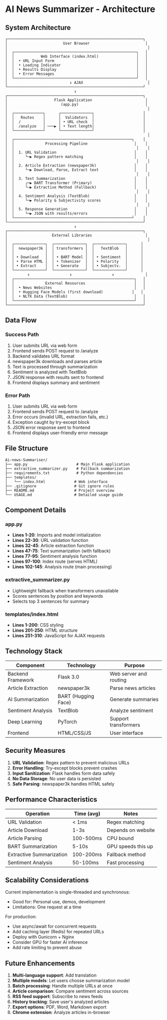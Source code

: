 # AI News Summarizer - Architecture

## System Architecture

```
┌─────────────────────────────────────────────────────────────┐
│                         User Browser                         │
│                                                               │
│  ┌───────────────────────────────────────────────────────┐   │
│  │            Web Interface (index.html)                 │   │
│  │  • URL Input Form                                     │   │
│  │  • Loading Indicator                                  │   │
│  │  • Results Display                                    │   │
│  │  • Error Messages                                     │   │
│  └───────────────────────────────────────────────────────┘   │
│                            ↕ AJAX                             │
└─────────────────────────────────────────────────────────────┘
                               ↕
┌─────────────────────────────────────────────────────────────┐
│                     Flask Application                        │
│                        (app.py)                              │
│                                                               │
│  ┌─────────────┐      ┌──────────────┐                      │
│  │   Routes    │      │  Validators  │                      │
│  │  /          │      │ • URL check  │                      │
│  │  /analyze   │ ───▶ │ • Text length│                      │
│  └─────────────┘      └──────────────┘                      │
│                                                               │
│  ┌─────────────────────────────────────────────────────┐    │
│  │              Processing Pipeline                     │    │
│  │                                                       │    │
│  │  1. URL Validation                                   │    │
│  │     └─▶ Regex pattern matching                       │    │
│  │                                                       │    │
│  │  2. Article Extraction (newspaper3k)                 │    │
│  │     └─▶ Download, Parse, Extract text                │    │
│  │                                                       │    │
│  │  3. Text Summarization                               │    │
│  │     ┌─▶ BART Transformer (Primary)                   │    │
│  │     └─▶ Extractive Method (Fallback)                 │    │
│  │                                                       │    │
│  │  4. Sentiment Analysis (TextBlob)                    │    │
│  │     └─▶ Polarity & Subjectivity scores               │    │
│  │                                                       │    │
│  │  5. Response Generation                              │    │
│  │     └─▶ JSON with results/errors                     │    │
│  └─────────────────────────────────────────────────────┘    │
└─────────────────────────────────────────────────────────────┘
                               ↕
┌─────────────────────────────────────────────────────────────┐
│                    External Libraries                        │
│                                                               │
│  ┌──────────────┐  ┌──────────────┐  ┌──────────────┐      │
│  │  newspaper3k │  │ transformers │  │   TextBlob   │      │
│  │              │  │              │  │              │      │
│  │ • Download   │  │ • BART Model │  │ • Sentiment  │      │
│  │ • Parse HTML │  │ • Tokenizer  │  │ • Polarity   │      │
│  │ • Extract    │  │ • Generate   │  │ • Subjectv.  │      │
│  └──────────────┘  └──────────────┘  └──────────────┘      │
│         ↕                  ↕                  ↕              │
│  ┌──────────────────────────────────────────────────────┐   │
│  │              External Resources                      │   │
│  │  • News Websites                                     │   │
│  │  • Hugging Face Models (first download)             │   │
│  │  • NLTK Data (TextBlob)                              │   │
│  └──────────────────────────────────────────────────────┘   │
└─────────────────────────────────────────────────────────────┘
```

## Data Flow

### Success Path
1. User submits URL via web form
2. Frontend sends POST request to /analyze
3. Backend validates URL format
4. newspaper3k downloads and parses article
5. Text is processed through summarization
6. Sentiment is analyzed with TextBlob
7. JSON response with results sent to frontend
8. Frontend displays summary and sentiment

### Error Path
1. User submits URL via web form
2. Frontend sends POST request to /analyze
3. Error occurs (invalid URL, extraction fails, etc.)
4. Exception caught by try-except block
5. JSON error response sent to frontend
6. Frontend displays user-friendly error message

## File Structure

```
Ai-news-Summariser/
├── app.py                      # Main Flask application
├── extractive_summarizer.py    # Fallback summarization
├── requirements.txt            # Python dependencies
├── templates/
│   └── index.html             # Web interface
├── .gitignore                 # Git ignore rules
├── README.md                  # Project overview
└── USAGE.md                   # Detailed usage guide
```

## Component Details

### app.py
- **Lines 1-20**: Imports and model initialization
- **Lines 22-30**: URL validation function
- **Lines 32-45**: Article extraction function
- **Lines 47-75**: Text summarization (with fallback)
- **Lines 77-95**: Sentiment analysis function
- **Lines 97-100**: Index route (serves HTML)
- **Lines 102-145**: Analysis route (main processing)

### extractive_summarizer.py
- Lightweight fallback when transformers unavailable
- Scores sentences by position and keywords
- Selects top 3 sentences for summary

### templates/index.html
- **Lines 1-200**: CSS styling
- **Lines 201-250**: HTML structure
- **Lines 251-310**: JavaScript for AJAX requests

## Technology Stack

| Component | Technology | Purpose |
|-----------|-----------|---------|
| Backend Framework | Flask 3.0 | Web server and routing |
| Article Extraction | newspaper3k | Parse news articles |
| AI Summarization | BART (Hugging Face) | Generate summaries |
| Sentiment Analysis | TextBlob | Analyze sentiment |
| Deep Learning | PyTorch | Support transformers |
| Frontend | HTML/CSS/JS | User interface |

## Security Measures

1. **URL Validation**: Regex pattern to prevent malicious URLs
2. **Error Handling**: Try-except blocks prevent crashes
3. **Input Sanitization**: Flask handles form data safely
4. **No Data Storage**: No user data is persisted
5. **Safe Parsing**: newspaper3k handles HTML safely

## Performance Characteristics

| Operation | Time (avg) | Notes |
|-----------|-----------|-------|
| URL Validation | < 1ms | Regex matching |
| Article Download | 1-3s | Depends on website |
| Article Parsing | 100-500ms | CPU bound |
| BART Summarization | 5-10s | GPU speeds this up |
| Extractive Summarization | 100-200ms | Fallback method |
| Sentiment Analysis | 50-100ms | Fast processing |

## Scalability Considerations

Current implementation is single-threaded and synchronous:
- Good for: Personal use, demos, development
- Limitations: One request at a time

For production:
- Use async/await for concurrent requests
- Add caching layer (Redis) for repeated URLs
- Deploy with Gunicorn + Nginx
- Consider GPU for faster AI inference
- Add rate limiting to prevent abuse

## Future Enhancements

1. **Multi-language support**: Add translation
2. **Multiple models**: Let users choose summarization model
3. **Batch processing**: Handle multiple URLs at once
4. **Article comparison**: Compare sentiment across sources
5. **RSS feed support**: Subscribe to news feeds
6. **History tracking**: Save user's analyzed articles
7. **Export options**: PDF, Word, Markdown export
8. **Chrome extension**: Analyze articles in-browser
